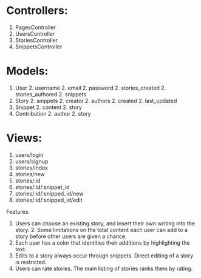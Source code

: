 # Controllers:
1. PagesController
1. UsersController
1. StoriesController
1. SnippetsController

# Models:
1. User
    2. username
    2. email
    2. password
    2. stories_created
    2. stories_authored
    2. snippets
1. Story
    2. snippets
    2. creator
    2. authors
    2. created
    2. last_updated
1. Snippet
    2. content
    2. story
1. Contribution
    2. author
    2. story

# Views:
1. users/login
1. users/signup
1. stories/index
1. stories/new
1. stories/:id
1. stories/:id/:snippet_id
1. stories/:id/:snipped_id/new
1. stories/:id/:snipped_id/edit

Features:
1. Users can choose an existing story, and insert their own writing into the story.
    2. Some limitations on the total content each user can add to a story before other users are given a chance.
1. Each user has a color that identities their additions by highlighting the text.
1. Edits to a story always occur through snippets. Direct editing of a story is restricted.
1. Users can rate stories. The main listing of stories ranks them by rating.



